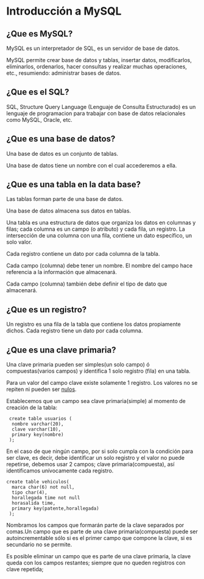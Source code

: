 # Introducción a MySQL

## ¿Que es MySQL?
MySQL es un interpretador de SQL, es un servidor de base de datos.

MySQL permite crear base de datos y tablas, insertar datos, modificarlos, eliminarlos, ordenarlos, hacer consultas y 
realizar muchas operaciones, etc., resumiendo: administrar bases de datos.

## ¿Que es el SQL?
SQL, Structure Query Language (Lenguaje de Consulta Estructurado) es un lenguaje de programacion para trabajar con base 
de datos relacionales como MySQL, Oracle, etc.

## ¿Que es una base de datos?
Una base de datos es un conjunto de tablas.

Una base de datos tiene un nombre con el cual accederemos a ella.

## ¿Que es una tabla en la data base?
Las tablas forman parte de una base de datos.

Una base de datos almacena sus datos en tablas.

Una tabla es una estructura de datos que organiza los datos en columnas y filas; cada columna es un campo (o atributo) y
 cada fila, un registro. La intersección de una columna con una fila, contiene un dato específico, un solo valor.

Cada registro contiene un dato por cada columna de la tabla.

Cada campo (columna) debe tener un nombre. El nombre del campo hace referencia a la información que almacenará.

Cada campo (columna) también debe definir el tipo de dato que almacenará.

## ¿Que es un registro?
Un registro es una fila de la tabla que contiene los datos propiamente dichos. Cada registro tiene un dato por cada columna.

## ¿Que es una clave primaria? 
Una clave primaria pueden ser simples(un solo campo) ó compuestas(varios campos) y identifica 1 solo registro (fila) en 
una tabla.

Para un valor del campo clave existe solamente 1 registro. Los valores no se repiten ni pueden ser [nulos](https://github.com/balta15torres/Mis-Notas/blob/master/MySQL/EstructuraTabla.md#valores-null-en-un-campo-columna).

Establecemos que un campo sea clave primaria(simple) al momento de creación de la tabla:
````
 create table usuarios (
  nombre varchar(20),
  clave varchar(10),
  primary key(nombre)
 );
````
En el caso de que ningún campo, por si solo cumpla con la condición para ser clave, es decir, debe identificar un solo 
registro y el valor no puede repetirse, debemos usar 2 campos; clave primaria(compuesta), así identificamos unívocamente 
cada registro.
````
create table vehiculos(
  marca char(6) not null,
  tipo char(4),
  horallegada time not null
  horasalida time,
  primary key(patente,horallegada)
 );                                                                                        
````          
Nombramos los campos que formarán parte de la clave separados por comas.Un campo que es parte de una clave primaria(compuesta) 
puede ser autoincrementable sólo si es el primer campo que compone la clave, si es secundario no se permite.                                                                              
 
Es posible eliminar un campo que es parte de una clave primaria, la clave queda con los campos restantes; siempre que no 
queden registros con clave repetida;
